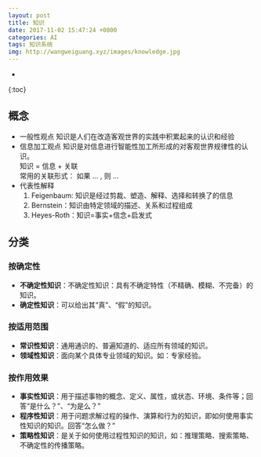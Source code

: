 ```yaml
---
layout: post
title: 知识
date: 2017-11-02 15:47:24 +0800
categories: AI
tags: 知识系统 
img: http://wangweiguang.xyz/images/knowledge.jpg
---
```


* 
{:toc}

## 概念
* 一般性观点
  知识是人们在改造客观世界的实践中积累起来的认识和经验
* 信息加工观点
  知识是对信息进行智能性加工所形成的对客观世界规律性的认识。\
  知识 = 信息 + 关联\
  常用的关联形式： 如果 … , 则 …
* 代表性解释
  1. Feigenbaum: 知识是经过剪裁、塑造、解释、选择和转换了的信息
  2. Bernstein：知识由特定领域的描述、关系和过程组成
  3. Heyes-Roth：知识=事实+信念+启发式

## 分类
### 按确定性
* **不确定性知识**：不确定性知识：具有不确定特性（不精确、模糊、不完备）的知识。
* **确定性知识**：可以给出其“真”、“假”的知识。
### 按适用范围
* **常识性知识**：通用通识的、普遍知道的、适应所有领域的知识。
* **领域性知识**：面向某个具体专业领域的知识。如：专家经验。
### 按作用效果
* **事实性知识**：用于描述事物的概念、定义、属性，或状态、环境、条件等；回答“是什么？”、“为是么？”
* **程序性知识**：用于问题求解过程的操作、演算和行为的知识，即如何使用事实性知识的知识。回答“怎么做？”
* **策略性知识**：是关于如何使用过程性知识的知识，如：推理策略、搜索策略、不确定性的传播策略。

